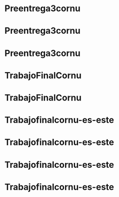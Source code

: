 # Preentrega3cornu
# Preentrega3cornu
# Preentrega3cornu
# TrabajoFinalCornu
# TrabajoFinalCornu
# Trabajofinalcornu-es-este
# Trabajofinalcornu-es-este
# Trabajofinalcornu-es-este
# Trabajofinalcornu-es-este
